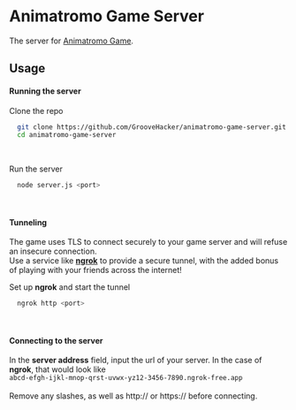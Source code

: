 # Animatromo Game Server
The server for [Animatromo Game](https://animatromo-game.netlify.app).

## Usage

#### Running the server

Clone the repo
```bash
  git clone https://github.com/GrooveHacker/animatromo-game-server.git
  cd animatromo-game-server
```

<br>

Run the server
```bash
  node server.js <port>
```

<br>

#### Tunneling
The game uses TLS to connect securely to your game server and will refuse an insecure connection.<br>
Use a service like **[ngrok](https://ngrok.com/)** to provide a secure tunnel, with the added bonus of playing with your friends across the internet!<br>

Set up **ngrok** and start the tunnel
```bash
  ngrok http <port>
```

<br>

#### Connecting to the server
In the **server address** field, input the url of your server.
In the case of **ngrok**, that would look like<br>
```abcd-efgh-ijkl-mnop-qrst-uvwx-yz12-3456-7890.ngrok-free.app```<br><br>
Remove any slashes, as well as http:// or https:// before connecting.
